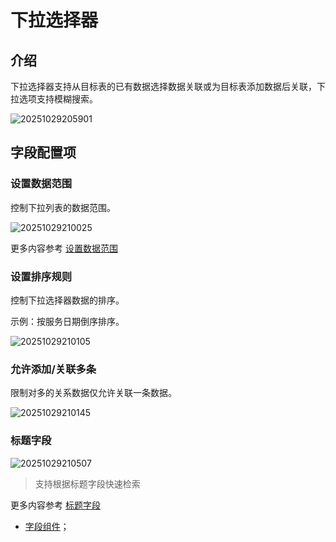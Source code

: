 # 下拉选择器

## 介绍

下拉选择器支持从目标表的已有数据选择数据关联或为目标表添加数据后关联，下拉选项支持模糊搜索。

![20251029205901](https://static-docs.nocobase.com/20251029205901.png)
## 字段配置项

### 设置数据范围

控制下拉列表的数据范围。

![20251029210025](https://static-docs.nocobase.com/20251029210025.png)

更多内容参考 [设置数据范围](/interface-builder/fields/field-settings/data-scope)

### 设置排序规则

控制下拉选择器数据的排序。

示例：按服务日期倒序排序。

![20251029210105](https://static-docs.nocobase.com/20251029210105.png)

### 允许添加/关联多条

限制对多的关系数据仅允许关联一条数据。

![20251029210145](https://static-docs.nocobase.com/20251029210145.png)
### 标题字段

![20251029210507](https://static-docs.nocobase.com/20251029210507.gif)

> 支持根据标题字段快速检索

更多内容参考 [标题字段](/interface-builder/fields/field-settings/title-field)

- [字段组件](/interface-builder/fields/association-field)；
